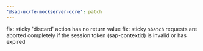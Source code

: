 ```yaml
---
'@sap-ux/fe-mockserver-core': patch
---
```


fix: sticky 'discard' action has no return value
fix: sticky `$batch` requests are aborted completely if the session token (sap-contextid) is invalid or has expired
